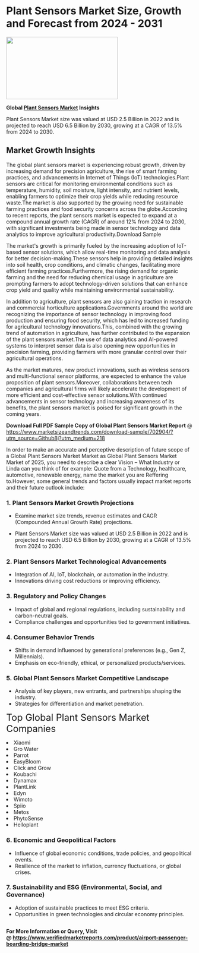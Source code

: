 <H1>Plant Sensors Market Size, Growth and Forecast from 2024 - 2031</H1><img class="aligncenter size-medium wp-image-584254" src="https://thirdeyenews.in/wp-content/uploads/2024/09/Global-Market-Research-300x168.jpeg" alt="" width="300" height="168" /><p><strong>Global&nbsp;<a href="https://www.marketsizeandtrends.com/download-sample/702904/?utm_source=Github8j?utm_medium=218">Plant Sensors Market</a> Insights</strong></p><p>Plant Sensors Market size was valued at USD 2.5 Billion in 2022 and is projected to reach USD 6.5 Billion by 2030, growing at a CAGR of 13.5% from 2024 to 2030.</p><p><h2>Market Growth Insights</h2> <p>The global plant sensors market is experiencing robust growth, driven by increasing demand for precision agriculture, the rise of smart farming practices, and advancements in Internet of Things (IoT) technologies.Plant sensors are critical for monitoring environmental conditions such as temperature, humidity, soil moisture, light intensity, and nutrient levels, enabling farmers to optimize their crop yields while reducing resource waste.The market is also supported by the growing need for sustainable farming practices and food security concerns across the globe.According to recent reports, the plant sensors market is expected to expand at a compound annual growth rate (CAGR) of around 12% from 2024 to 2030, with significant investments being made in sensor technology and data analytics to improve agricultural productivity.Download Sample</p> <p>The market's growth is primarily fueled by the increasing adoption of IoT-based sensor solutions, which allow real-time monitoring and data analysis for better decision-making.These sensors help in providing detailed insights into soil health, crop conditions, and climatic changes, facilitating more efficient farming practices.Furthermore, the rising demand for organic farming and the need for reducing chemical usage in agriculture are prompting farmers to adopt technology-driven solutions that can enhance crop yield and quality while maintaining environmental sustainability.</p> <p>In addition to agriculture, plant sensors are also gaining traction in research and commercial horticulture applications.Governments around the world are recognizing the importance of sensor technology in improving food production and ensuring food security, which has led to increased funding for agricultural technology innovations.This, combined with the growing trend of automation in agriculture, has further contributed to the expansion of the plant sensors market.The use of data analytics and AI-powered systems to interpret sensor data is also opening new opportunities in precision farming, providing farmers with more granular control over their agricultural operations.</p> <p>As the market matures, new product innovations, such as wireless sensors and multi-functional sensor platforms, are expected to enhance the value proposition of plant sensors.Moreover, collaborations between tech companies and agricultural firms will likely accelerate the development of more efficient and cost-effective sensor solutions.With continued advancements in sensor technology and increasing awareness of its benefits, the plant sensors market is poised for significant growth in the coming years.</p> <p></p><p><span class=""><strong>Download Full PDF Sample Copy of Global Plant Sensors Market Report</strong> @ <a href="https://www.marketsizeandtrends.com/download-sample/702904/?utm_source=Github8j?utm_medium=218" target="_blank">https://www.marketsizeandtrends.com/download-sample/702904/?utm_source=Github8j?utm_medium=218</a></span></p><p>In order to make an accurate and perceptive description of future scope of a Global&nbsp;Plant Sensors Market Market as Global&nbsp;Plant Sensors Market Market of 2025, you need to describe a clear Vision &ndash; What Industry or Linda can you think of for example: Quote from a Technology, healthcare, automotive, renewable energy, name the market you are Reffering to.However, some general trends and factors usually impact market reports and their future outlook include:</p><h3>1.&nbsp;<strong>Plant Sensors Market Growth Projections</strong></h3><ul><li>Examine market size trends, revenue estimates and CAGR (Compounded Annual Growth Rate) projections.</li><li><p>Plant Sensors Market size was valued at USD 2.5 Billion in 2022 and is projected to reach USD 6.5 Billion by 2030, growing at a CAGR of 13.5% from 2024 to 2030.</p></li></ul><h3>2.&nbsp;<strong>Plant Sensors Market Technological Advancements</strong></h3><ul><li>Integration of AI, IoT, blockchain, or automation in the industry.</li><li>Innovations driving cost reductions or improving efficiency.</li></ul><h3>3.&nbsp;<strong>Regulatory and Policy Changes</strong></h3><ul><li>Impact of global and regional regulations, including sustainability and carbon-neutral goals.</li><li>Compliance challenges and opportunities tied to government initiatives.</li></ul><h3>4.&nbsp;<strong>Consumer Behavior Trends</strong></h3><ul><li>Shifts in demand influenced by generational preferences (e.g., Gen Z, Millennials).</li><li>Emphasis on eco-friendly, ethical, or personalized products/services.</li></ul><h3>5.&nbsp;<strong>Global Plant Sensors Market Competitive Landscape</strong></h3><ul><li>Analysis of key players, new entrants, and partnerships shaping the industry.</li><li>Strategies for differentiation and market penetration.</li></ul><p data-pm-slice="1 1 []"><span style="color: inherit; font-family: inherit; font-size: 25px;">Top Global Plant Sensors Market Companies</span></p><div class="" data-test-id=""><p><li>Xiaomi</li><li> Gro Water</li><li> Parrot</li><li> EasyBloom</li><li> Click and Grow</li><li> Koubachi</li><li> Dynamax</li><li> PlantLink</li><li> Edyn</li><li> Wimoto</li><li> Spiio</li><li> Metos</li><li> PhytoSense</li><li> Helloplant</li></p></div><h3>6.&nbsp;<strong>Economic and Geopolitical Factors</strong></h3><ul><li>Influence of global economic conditions, trade policies, and geopolitical events.</li><li>Resilience of the market to inflation, currency fluctuations, or global crises.</li></ul><h3>7.&nbsp;<strong>Sustainability and ESG (Environmental, Social, and Governance)</strong></h3><ul><li>Adoption of sustainable practices to meet ESG criteria.</li><li>Opportunities in green technologies and circular economy principles.</li></ul><h2><strong style="font-size: 14px;">For More Information or Query, Visit @&nbsp;</strong><a style="background-color: #ffffff; font-size: 14px;" href="https://www.marketsizeandtrends.com/report/plant-sensors-market/" target="_blank">https://www.verifiedmarketreports.com/product/airport-passenger-boarding-bridge-market</a></h2>